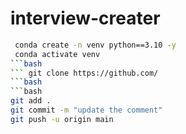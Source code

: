 # interview-creater
```bash
 conda create -n venv python==3.10 -y
 conda activate venv
```bash
``` git clone https://github.com/
```bash
```bash
git add .
git commit -m "update the comment"
git push -u origin main

```